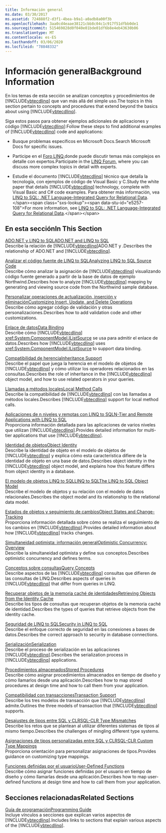 ```yaml
---
title: Información general
ms.date: 03/30/2017
ms.assetid: 724888f2-d3f1-4bea-b9a1-a0adb8a00f3b
ms.openlocfilehash: 3aa0cd4eaae38121cbb8c04c1c917f51dfbb0de1
ms.sourcegitcommit: 515469828d0f040e01bde01df6b8e4eb43630b06
ms.translationtype: MT
ms.contentlocale: es-ES
ms.lasthandoff: 03/06/2020
ms.locfileid: "78848332"
---
```

# <a name="background-information"></a><span data-ttu-id="e5257-102">Información general</span><span class="sxs-lookup"><span data-stu-id="e5257-102">Background Information</span></span>
<span data-ttu-id="e5257-103">En los temas de esta sección se analizan conceptos y procedimientos de [!INCLUDE[vbtecdlinq](../../../../../../includes/vbtecdlinq-md.md)] que van más allá del simple uso.</span><span class="sxs-lookup"><span data-stu-id="e5257-103">The topics in this section pertain to concepts and procedures that extend beyond the basics about using [!INCLUDE[vbtecdlinq](../../../../../../includes/vbtecdlinq-md.md)].</span></span>  
  
 <span data-ttu-id="e5257-104">Siga estos pasos para obtener ejemplos adicionales de aplicaciones y código [!INCLUDE[vbtecdlinq](../../../../../../includes/vbtecdlinq-md.md)]:</span><span class="sxs-lookup"><span data-stu-id="e5257-104">Follow these steps to find additional examples of [!INCLUDE[vbtecdlinq](../../../../../../includes/vbtecdlinq-md.md)] code and applications:</span></span>  
  
- <span data-ttu-id="e5257-105">Busque problemas específicos en Microsoft Docs.</span><span class="sxs-lookup"><span data-stu-id="e5257-105">Search Microsoft Docs for specific issues.</span></span>  
  
- <span data-ttu-id="e5257-106">Participe en el [Foro LINQ,](https://social.msdn.microsoft.com/forums/home?forum=linqtosql)donde puede discutir temas más complejos en detalle con expertos.</span><span class="sxs-lookup"><span data-stu-id="e5257-106">Participate in the [LINQ Forum](https://social.msdn.microsoft.com/forums/home?forum=linqtosql), where you can discuss more complex topics in detail with experts.</span></span>  
  
- <span data-ttu-id="e5257-107">Estudie el documento [!INCLUDE[vbtecdlinq](../../../../../../includes/vbtecdlinq-md.md)] técnico que detalla la tecnología, con ejemplos de código de Visual Basic y C.</span><span class="sxs-lookup"><span data-stu-id="e5257-107">Study the white paper that details [!INCLUDE[vbtecdlinq](../../../../../../includes/vbtecdlinq-md.md)] technology, complete with Visual Basic and C# code examples.</span></span> <span data-ttu-id="e5257-108">Para obtener más información, vea [LINQ to SQL: .NET Language-Integrated Query for Relational Data](https://docs.microsoft.com/previous-versions/dotnet/articles/bb425822(v=msdn.10)).</span><span class="sxs-lookup"><span data-stu-id="e5257-108">For more information, see [LINQ to SQL: .NET Language-Integrated Query for Relational Data](https://docs.microsoft.com/previous-versions/dotnet/articles/bb425822(v=msdn.10)).</span></span>  
  
## <a name="in-this-section"></a><span data-ttu-id="e5257-109">En esta sección</span><span class="sxs-lookup"><span data-stu-id="e5257-109">In This Section</span></span>  
 [<span data-ttu-id="e5257-110">ADO.NET y LINQ to SQL</span><span class="sxs-lookup"><span data-stu-id="e5257-110">ADO.NET and LINQ to SQL</span></span>](ado-net-and-linq-to-sql.md)  
 <span data-ttu-id="e5257-111">Describe la relación de [!INCLUDE[vbtecdlinq](../../../../../../includes/vbtecdlinq-md.md)]ADO.NET y .</span><span class="sxs-lookup"><span data-stu-id="e5257-111">Describes the relationship of ADO.NET and [!INCLUDE[vbtecdlinq](../../../../../../includes/vbtecdlinq-md.md)].</span></span>  
  
 [<span data-ttu-id="e5257-112">Analizar el código fuente de LINQ to SQL</span><span class="sxs-lookup"><span data-stu-id="e5257-112">Analyzing LINQ to SQL Source Code</span></span>](analyzing-linq-to-sql-source-code.md)  
 <span data-ttu-id="e5257-113">Describe cómo analizar la asignación de [!INCLUDE[vbtecdlinq](../../../../../../includes/vbtecdlinq-md.md)] visualizando código fuente generado a partir de la base de datos de ejemplo Northwind.</span><span class="sxs-lookup"><span data-stu-id="e5257-113">Describes how to analyze [!INCLUDE[vbtecdlinq](../../../../../../includes/vbtecdlinq-md.md)] mapping by generating and viewing source code from the Northwind sample database.</span></span>  
  
 [<span data-ttu-id="e5257-114">Personalizar operaciones de actualización, inserción y eliminación</span><span class="sxs-lookup"><span data-stu-id="e5257-114">Customizing Insert, Update, and Delete Operations</span></span>](customizing-insert-update-and-delete-operations.md)  
 <span data-ttu-id="e5257-115">Describe cómo agregar código de validación y otras personalizaciones.</span><span class="sxs-lookup"><span data-stu-id="e5257-115">Describes how to add validation code and other customizations.</span></span>  
  
 [<span data-ttu-id="e5257-116">Enlace de datos</span><span class="sxs-lookup"><span data-stu-id="e5257-116">Data Binding</span></span>](data-binding.md)  
 <span data-ttu-id="e5257-117">Describe cómo [!INCLUDE[vbtecdlinq](../../../../../../includes/vbtecdlinq-md.md)] <xref:System.ComponentModel.IListSource> se usa para admitir el enlace de datos.</span><span class="sxs-lookup"><span data-stu-id="e5257-117">Describes how [!INCLUDE[vbtecdlinq](../../../../../../includes/vbtecdlinq-md.md)] uses <xref:System.ComponentModel.IListSource> to support data binding.</span></span>  
  
 [<span data-ttu-id="e5257-118">Compatibilidad de herencia</span><span class="sxs-lookup"><span data-stu-id="e5257-118">Inheritance Support</span></span>](inheritance-support.md)  
 <span data-ttu-id="e5257-119">Describe el papel que juega la herencia en el modelo de objetos de [!INCLUDE[vbtecdlinq](../../../../../../includes/vbtecdlinq-md.md)] y cómo utilizar los operadores relacionados en las consultas.</span><span class="sxs-lookup"><span data-stu-id="e5257-119">Describes the role of inheritance in the [!INCLUDE[vbtecdlinq](../../../../../../includes/vbtecdlinq-md.md)] object model, and how to use related operators in your queries.</span></span>  
  
 [<span data-ttu-id="e5257-120">Llamadas a métodos locales</span><span class="sxs-lookup"><span data-stu-id="e5257-120">Local Method Calls</span></span>](local-method-calls.md)  
 <span data-ttu-id="e5257-121">Describe la compatibilidad de [!INCLUDE[vbtecdlinq](../../../../../../includes/vbtecdlinq-md.md)] con las llamadas a métodos locales.</span><span class="sxs-lookup"><span data-stu-id="e5257-121">Describes [!INCLUDE[vbtecdlinq](../../../../../../includes/vbtecdlinq-md.md)] support for local method calls.</span></span>  
  
 [<span data-ttu-id="e5257-122">Aplicaciones de n niveles y remotas con LINQ to SQL</span><span class="sxs-lookup"><span data-stu-id="e5257-122">N-Tier and Remote Applications with LINQ to SQL</span></span>](n-tier-and-remote-applications-with-linq-to-sql.md)  
 <span data-ttu-id="e5257-123">Proporciona información detallada para las aplicaciones de varios niveles que utilizan [!INCLUDE[vbtecdlinq](../../../../../../includes/vbtecdlinq-md.md)].</span><span class="sxs-lookup"><span data-stu-id="e5257-123">Provides detailed information for multi-tier applications that use [!INCLUDE[vbtecdlinq](../../../../../../includes/vbtecdlinq-md.md)].</span></span>  
  
 [<span data-ttu-id="e5257-124">Identidad de objetos</span><span class="sxs-lookup"><span data-stu-id="e5257-124">Object Identity</span></span>](object-identity.md)  
 <span data-ttu-id="e5257-125">Describe la identidad de objeto en el modelo de objetos de [!INCLUDE[vbtecdlinq](../../../../../../includes/vbtecdlinq-md.md)] y explica cómo esta característica difiere de la identidad de objeto en una base de datos.</span><span class="sxs-lookup"><span data-stu-id="e5257-125">Describes object identity in the [!INCLUDE[vbtecdlinq](../../../../../../includes/vbtecdlinq-md.md)] object model, and explains how this feature differs from object identity in a database.</span></span>  
  
 [<span data-ttu-id="e5257-126">El modelo de objetos LINQ to SQLLINQ to SQL</span><span class="sxs-lookup"><span data-stu-id="e5257-126">The LINQ to SQL Object Model</span></span>](the-linq-to-sql-object-model.md)  
 <span data-ttu-id="e5257-127">Describe el modelo de objetos y su relación con el modelo de datos relacionales.</span><span class="sxs-lookup"><span data-stu-id="e5257-127">Describes the object model and its relationship to the relational data model.</span></span>  
  
 [<span data-ttu-id="e5257-128">Estados de objetos y seguimiento de cambios</span><span class="sxs-lookup"><span data-stu-id="e5257-128">Object States and Change-Tracking</span></span>](object-states-and-change-tracking.md)  
 <span data-ttu-id="e5257-129">Proporciona información detallada sobre cómo se realiza el seguimiento de los cambios en [!INCLUDE[vbtecdlinq](../../../../../../includes/vbtecdlinq-md.md)].</span><span class="sxs-lookup"><span data-stu-id="e5257-129">Provides detailed information about how [!INCLUDE[vbtecdlinq](../../../../../../includes/vbtecdlinq-md.md)] tracks changes.</span></span>  
  
 [<span data-ttu-id="e5257-130">Simultaneidad optimista: información general</span><span class="sxs-lookup"><span data-stu-id="e5257-130">Optimistic Concurrency: Overview</span></span>](optimistic-concurrency-overview.md)  
 <span data-ttu-id="e5257-131">Describe la simultaneidad optimista y define sus conceptos.</span><span class="sxs-lookup"><span data-stu-id="e5257-131">Describes optimistic concurrency and defines terms.</span></span>  
  
 [<span data-ttu-id="e5257-132">Conceptos sobre consultas</span><span class="sxs-lookup"><span data-stu-id="e5257-132">Query Concepts</span></span>](query-concepts.md)  
 <span data-ttu-id="e5257-133">Describe aspectos de las [!INCLUDE[vbtecdlinq](../../../../../../includes/vbtecdlinq-md.md)] consultas que difieren de las consultas de LINQ.</span><span class="sxs-lookup"><span data-stu-id="e5257-133">Describes aspects of queries in [!INCLUDE[vbtecdlinq](../../../../../../includes/vbtecdlinq-md.md)] that differ from queries in LINQ.</span></span>  
  
 [<span data-ttu-id="e5257-134">Recuperar objetos de la memoria caché de identidades</span><span class="sxs-lookup"><span data-stu-id="e5257-134">Retrieving Objects from the Identity Cache</span></span>](retrieving-objects-from-the-identity-cache.md)  
 <span data-ttu-id="e5257-135">Describe los tipos de consultas que recuperan objetos de la memoria caché de identidad.</span><span class="sxs-lookup"><span data-stu-id="e5257-135">Describes the types of queries that retrieve objects from the identity cache.</span></span>  
  
 [<span data-ttu-id="e5257-136">Seguridad de LINQ to SQL</span><span class="sxs-lookup"><span data-stu-id="e5257-136">Security in LINQ to SQL</span></span>](security-in-linq-to-sql.md)  
 <span data-ttu-id="e5257-137">Describe el enfoque correcto de seguridad en las conexiones a bases de datos.</span><span class="sxs-lookup"><span data-stu-id="e5257-137">Describes the correct approach to security in database connections.</span></span>  
  
 [<span data-ttu-id="e5257-138">Serialización</span><span class="sxs-lookup"><span data-stu-id="e5257-138">Serialization</span></span>](serialization.md)  
 <span data-ttu-id="e5257-139">Describe el proceso de serialización en las aplicaciones [!INCLUDE[vbtecdlinq](../../../../../../includes/vbtecdlinq-md.md)].</span><span class="sxs-lookup"><span data-stu-id="e5257-139">Describes the serialization process in [!INCLUDE[vbtecdlinq](../../../../../../includes/vbtecdlinq-md.md)] applications.</span></span>  
  
 [<span data-ttu-id="e5257-140">Procedimientos almacenados</span><span class="sxs-lookup"><span data-stu-id="e5257-140">Stored Procedures</span></span>](stored-procedures.md)  
 <span data-ttu-id="e5257-141">Describe cómo asignar procedimientos almacenados en tiempo de diseño y cómo llamarlos desde una aplicación.</span><span class="sxs-lookup"><span data-stu-id="e5257-141">Describes how to map stored procedures at design time and how to call them from your application.</span></span>  
  
 [<span data-ttu-id="e5257-142">Compatibilidad con transacciones</span><span class="sxs-lookup"><span data-stu-id="e5257-142">Transaction Support</span></span>](transaction-support.md)  
 <span data-ttu-id="e5257-143">Describe los tres modelos de transacción que [!INCLUDE[vbtecdlinq](../../../../../../includes/vbtecdlinq-md.md)] admite.</span><span class="sxs-lookup"><span data-stu-id="e5257-143">Outlines the three models of transaction that [!INCLUDE[vbtecdlinq](../../../../../../includes/vbtecdlinq-md.md)] supports.</span></span>  
  
 [<span data-ttu-id="e5257-144">Desajustes de tipos entre SQL y CLR</span><span class="sxs-lookup"><span data-stu-id="e5257-144">SQL-CLR Type Mismatches</span></span>](sql-clr-type-mismatches.md)  
 <span data-ttu-id="e5257-145">Describe los retos que se plantean al utilizar diferentes sistemas de tipos al mismo tiempo.</span><span class="sxs-lookup"><span data-stu-id="e5257-145">Describes the challenges of mingling different type systems.</span></span>  
  
 [<span data-ttu-id="e5257-146">Asignaciones de tipos personalizadas entre SQL y CLR</span><span class="sxs-lookup"><span data-stu-id="e5257-146">SQL-CLR Custom Type Mappings</span></span>](sql-clr-custom-type-mappings.md)  
 <span data-ttu-id="e5257-147">Proporciona orientación para personalizar asignaciones de tipos.</span><span class="sxs-lookup"><span data-stu-id="e5257-147">Provides guidance on customizing type mappings.</span></span>  
  
 [<span data-ttu-id="e5257-148">Funciones definidas por el usuario</span><span class="sxs-lookup"><span data-stu-id="e5257-148">User-Defined Functions</span></span>](user-defined-functions.md)  
 <span data-ttu-id="e5257-149">Describe cómo asignar funciones definidas por el usuario en tiempo de diseño y cómo llamarlas desde una aplicación.</span><span class="sxs-lookup"><span data-stu-id="e5257-149">Describes how to map user-defined functions at design time and how to call them from your application.</span></span>  
  
## <a name="related-sections"></a><span data-ttu-id="e5257-150">Secciones relacionadas</span><span class="sxs-lookup"><span data-stu-id="e5257-150">Related Sections</span></span>  
 [<span data-ttu-id="e5257-151">Guía de programación</span><span class="sxs-lookup"><span data-stu-id="e5257-151">Programming Guide</span></span>](programming-guide.md)  
 <span data-ttu-id="e5257-152">Incluye vínculos a secciones que explican varios aspectos de [!INCLUDE[vbtecdlinq](../../../../../../includes/vbtecdlinq-md.md)].</span><span class="sxs-lookup"><span data-stu-id="e5257-152">Includes links to sections that explain various aspects of the [!INCLUDE[vbtecdlinq](../../../../../../includes/vbtecdlinq-md.md)].</span></span>
